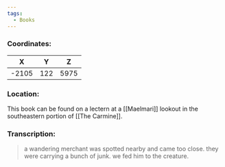 ```yaml
---
tags:
  - Books
---
```


### Coordinates:
| **X** | **Y**| **Z** |
|:-----:|:----:|:-----:|
|-2105  |122   |5975  |

### Location:
This book can be found on a lectern at a [[Maelmari]] lookout in the southeastern portion of [[The Carmine]].

### Transcription:
> a wandering merchant was spotted nearby and came too close.
> they were carrying a bunch of junk. we fed him to the creature.

